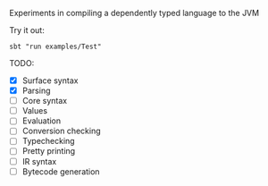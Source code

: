 Experiments in compiling a dependently typed language to the JVM

Try it out:
```
sbt "run examples/Test"
```

TODO:
- [x] Surface syntax
- [x] Parsing
- [ ] Core syntax
- [ ] Values
- [ ] Evaluation
- [ ] Conversion checking
- [ ] Typechecking
- [ ] Pretty printing
- [ ] IR syntax
- [ ] Bytecode generation
